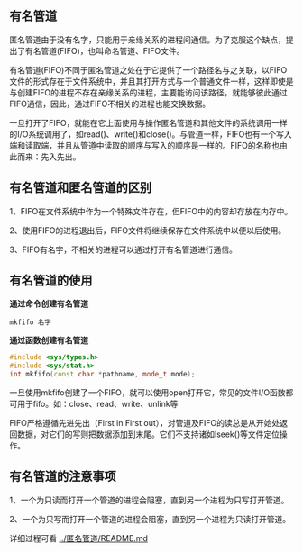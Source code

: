 ## 有名管道

匿名管道由于没有名字，只能用于亲缘关系的进程间通信。为了克服这个缺点，提出了有名管道(FIFO)，也叫命名管道、FIFO文件。

有名管道(FIFO)不同于匿名管道之处在于它提供了一个路径名与之关联，以FIFO文件的形式存在于文件系统中，并且其打开方式与一个普通文件一样，这样即使是与创建FIFO的进程不存在亲缘关系的进程，主要能访问该路径，就能够彼此通过FIFO通信，因此，通过FIFO不相关的进程也能交换数据。

一旦打开了FIFO，就能在它上面使用与操作匿名管道和其他文件的系统调用一样的I/O系统调用了，如read()、write()和close()。与管道一样，FIFO也有一个写入端和读取端，并且从管道中读取的顺序与写入的顺序是一样的。FIFO的名称也由此而来：先入先出。

## 有名管道和匿名管道的区别

1、FIFO在文件系统中作为一个特殊文件存在，但FIFO中的内容却存放在内存中。

2、使用FIFO的进程退出后，FIFO文件将继续保存在文件系统中以便以后使用。

3、FIFO有名字，不相关的进程可以通过打开有名管道进行通信。

## 有名管道的使用

**通过命令创建有名管道**

    mkfifo 名字

**通过函数创建有名管道**

```cpp
#include <sys/types.h>
#include <sys/stat.h>
int mkfifo(const char *pathname, mode_t mode);
```

一旦使用mkfifo创建了一个FIFO，就可以使用open打开它，常见的文件I/O函数都可用于fifo。如：close、read、write、unlink等

FIFO严格遵循先进先出（First in First out），对管道及FIFO的读总是从开始处返回数据，对它们的写则把数据添加到末尾。它们不支持诸如lseek()等文件定位操作。

## 有名管道的注意事项

1、一个为只读而打开一个管道的进程会阻塞，直到另一个进程为只写打开管道。

2、一个为只写而打开一个管道的进程会阻塞，直到另一个进程为只读打开管道。

详细过程可看 [../匿名管道/README.md](../匿名管道/README.md)